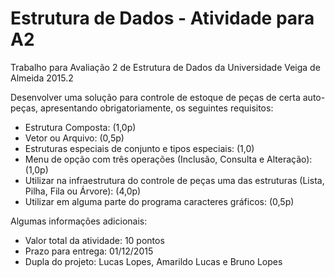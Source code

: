 # Estrutura de Dados - Atividade para A2
Trabalho para Avaliação 2 de Estrutura de Dados da Universidade Veiga de Almeida 2015.2

Desenvolver uma solução para controle de estoque de peças de certa auto-peças, apresentando obrigatoriamente, os seguintes requisitos:

- Estrutura Composta: (1,0p)
- Vetor ou Arquivo: (0,5p)
- Estruturas especiais de conjunto e tipos especiais: (1,0)
- Menu de opção com três operações (Inclusão, Consulta e Alteração): (1,0p)
- Utilizar na infraestrutura do controle de peças uma das estruturas (Lista, Pilha, Fila ou Árvore): (4,0p)
- Utilizar em alguma parte do programa caracteres gráficos: (0,5p)

Algumas informações adicionais:

- Valor total da atividade: 10 pontos
- Prazo para entrega: 01/12/2015
- Dupla do projeto: Lucas Lopes, Amarildo Lucas e  Bruno Lopes

